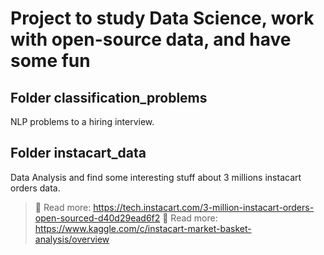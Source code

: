 # Project to study Data Science, work with open-source data, and have some fun

## Folder classification_problems

NLP problems to a hiring interview. 

## Folder instacart_data

Data Analysis and find some interesting stuff about 3 millions instacart orders data.

> :closed_book: Read more: https://tech.instacart.com/3-million-instacart-orders-open-sourced-d40d29ead6f2
> :closed_book: Read more: https://www.kaggle.com/c/instacart-market-basket-analysis/overview
